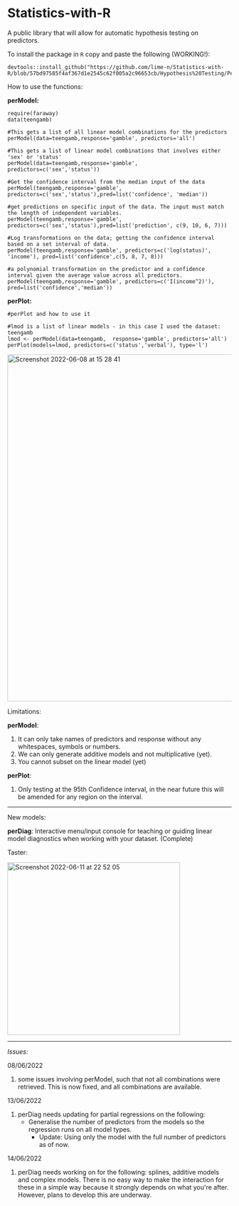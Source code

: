 # Statistics-with-R
A public library that will allow for automatic hypothesis testing on predictors.

To install the package in `R` copy and paste the following (WORKING!):
```
devtools::install_github("https://github.com/lime-n/Statistics-with-R/blob/57bd97585f4af367d1e2545c62f005a2c96653cb/Hypothesis%20Testing/PerModel_0.1.0.tar.gz")

```

How to use the functions:

**perModel:**
```
require(faraway)
data(teengamb)

#This gets a list of all linear model combinations for the predictors
perModel(data=teengamb,response='gamble', predictors='all')

#This gets a list of linear model combinations that involves either 'sex' or 'status'
perModel(data=teengamb,response='gamble', predictors=c('sex','status'))

#Get the confidence interval from the median input of the data
perModel(teengamb,response='gamble', predictors=c('sex','status'),pred=list('confidence', 'median'))

#get predictions on specific input of the data. The input must match the length of independent variables.
perModel(teengamb,response='gamble', predictors=c('sex','status'),pred=list('prediction', c(9, 10, 6, 7)))

#Log transformations on the data; getting the confidence interval based on a set interval of data.
perModel(teengamb,response='gamble', predictors=c('log(status)', 'income'), pred=list('confidence',c(5, 8, 7, 8)))

#a polynomial transformation on the predictor and a confidence interval given the average value across all predictors.
perModel(teengamb,response='gamble', predictors=c('I(income^2)'), pred=list('confidence','median'))
```
**perPlot:**
```
#perPlot and how to use it

#lmod is a list of linear models - in this case I used the dataset: teengamb
lmod <- perModel(data=teengamb,  response='gamble', predictors='all')
perPlot(models=lmod, predictors=c('status','verbal'), type='l')

```

<img width="780" alt="Screenshot 2022-06-08 at 15 28 41" src="https://user-images.githubusercontent.com/68914515/172642413-1b540ca9-c413-42cc-9c0c-b82f71786d2a.png">


Limitations:  

**perModel**:
1. It can only take names of predictors and response without any whitespaces, symbols or numbers.
2. We can only generate additive models and not multiplicative (yet).
3. You cannot subset on the linear model (yet)

**perPlot**:
1. Only testing at the 95th Confidence interval, in the near future this will be amended for any region on the interval.

----
New models:

**perDiag**: Interactive menu/input console for teaching or guiding linear model diagnostics when working with your dataset. (Complete)

Taster:

<img width="388" alt="Screenshot 2022-06-11 at 22 52 05" src="https://user-images.githubusercontent.com/68914515/173206100-86516575-26d6-4aa2-9fa6-5d084c57f065.png">


----

*Issues:*

08/06/2022
1. some issues involving perModel, such that not all combinations were retrieved. This is now fixed, and all combinations are available.

13/06/2022

1. perDiag needs updating for partial regressions on the following:
   - Generalise the number of predictors from the models so the regression runs on all model types.
     - Update: Using only the model with the full number of predictors as of now.

14/06/2022
1. perDiag needs working on for the following: splines, additive models and complex models. There is no easy way to make the interaction for these in a simple way because it strongly depends on what you're after. However, plans to develop this are underway.

